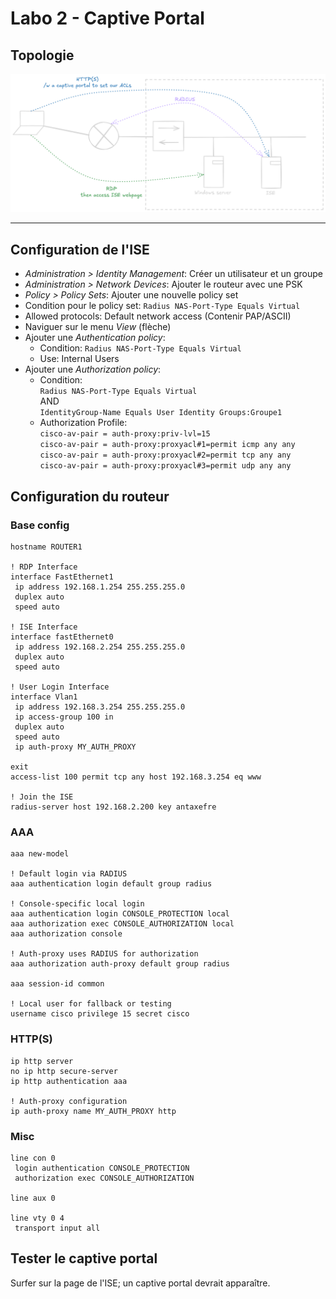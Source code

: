 # Labo 2 - Captive Portal

## Topologie

![](Images/Lab2_Topology.png)

---

## Configuration de l'ISE

- *Administration > Identity Management*: Créer un utilisateur et un groupe
- *Administration > Network Devices*: Ajouter le routeur avec une PSK
- *Policy > Policy Sets*: Ajouter une nouvelle policy set
- Condition pour le policy set: `Radius NAS-Port-Type Equals Virtual`
- Allowed protocols: Default network access (Contenir PAP/ASCII)
- Naviguer sur le menu *View* (flèche)
- Ajouter une *Authentication policy*:
	- Condition: `Radius NAS-Port-Type Equals Virtual` 
	- Use: Internal Users
- Ajouter une *Authorization policy*:
	- Condition:   
	`Radius NAS-Port-Type Equals Virtual`  
	 AND   
	 `IdentityGroup-Name Equals User Identity Groups:Groupe1`
	- Authorization Profile:  
	`cisco-av-pair = auth-proxy:priv-lvl=15`   
	`cisco-av-pair = auth-proxy:proxyacl#1=permit icmp any any`  
	`cisco-av-pair = auth-proxy:proxyacl#2=permit tcp any any`  
	`cisco-av-pair = auth-proxy:proxyacl#3=permit udp any any` 

## Configuration du routeur

### Base config

```
hostname ROUTER1

! RDP Interface
interface FastEthernet1
 ip address 192.168.1.254 255.255.255.0
 duplex auto
 speed auto

! ISE Interface
interface fastEthernet0
 ip address 192.168.2.254 255.255.255.0
 duplex auto
 speed auto

! User Login Interface
interface Vlan1
 ip address 192.168.3.254 255.255.255.0
 ip access-group 100 in
 duplex auto
 speed auto
 ip auth-proxy MY_AUTH_PROXY

exit
access-list 100 permit tcp any host 192.168.3.254 eq www

! Join the ISE
radius-server host 192.168.2.200 key antaxefre
```

### AAA  

```
aaa new-model

! Default login via RADIUS
aaa authentication login default group radius

! Console-specific local login
aaa authentication login CONSOLE_PROTECTION local
aaa authorization exec CONSOLE_AUTHORIZATION local
aaa authorization console

! Auth-proxy uses RADIUS for authorization
aaa authorization auth-proxy default group radius

aaa session-id common

! Local user for fallback or testing
username cisco privilege 15 secret cisco
```

### HTTP(S)

```
ip http server
no ip http secure-server
ip http authentication aaa

! Auth-proxy configuration
ip auth-proxy name MY_AUTH_PROXY http
```

### Misc

```
line con 0
 login authentication CONSOLE_PROTECTION
 authorization exec CONSOLE_AUTHORIZATION

line aux 0

line vty 0 4
 transport input all
```

## Tester le captive portal

Surfer sur la page de l'ISE; un captive portal devrait apparaître.